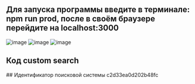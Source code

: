 ## Для запуска программы введите в терминале: npm run prod, после в своём браузере перейдите на localhost:3000
![image](https://github.com/dartweider2000/parse-and-search/assets/77095505/fa3effc0-2eff-42af-9cf6-4f773fae2224)
![image](https://github.com/dartweider2000/parse-and-search/assets/77095505/03951ba5-ec8b-4071-9ec5-14997b92ad5a)
![image](https://github.com/dartweider2000/parse-and-search/assets/77095505/d2f0924f-07a5-4ffc-b83f-7a791f9d9633)
## Код custom search
<script async src="https://cse.google.com/cse.js?cx=c2d33ea0d202b48fc"></script>
<div class="gcse-search"></div>
## Идентификатор поисковой системы
c2d33ea0d202b48fc
